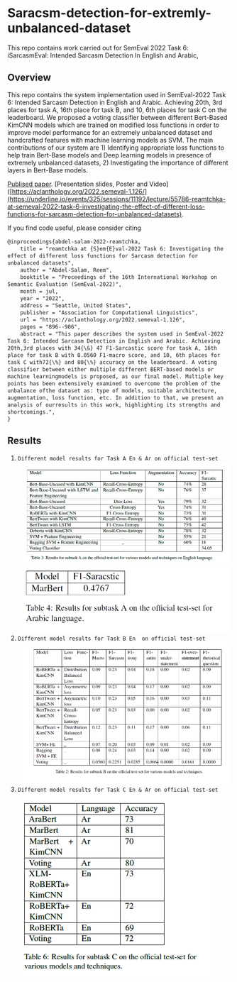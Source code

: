 # Saracsm-detection-for-extremly-unbalanced-dataset
This repo contains work carried out for SemEval 2022 Task 6: iSarcasmEval: Intended Sarcasm Detection In English and Arabic,

## Overview
This repo contains the system implementation used in SemEval-2022 Task 6: Intended Sarcasm Detection
in English and Arabic. Achieving 20th, 3rd places for task A, 16th place for task B, and
10, 6th places for task C on the leaderboard. We proposed a voting classifier between different
Bert-Based KimCNN models which are trained on modified loss functions in order to
improve model performance for an extremely unbalanced dataset and handcrafted features
with machine learning models as SVM. The main contributions of our system are 1) Identifying
appropriate loss functions to help train Bert-Base models and Deep learning models in
presence of extremely unbalanced datasets, 2) Investigating the importance of different layers
in Bert-Base models. 

[Publised paper](https://aclanthology.org/2022.semeval-1.126/).
[Presentation slides, Poster and Video]([https://aclanthology.org/2022.semeval-1.126/](https://underline.io/events/325/sessions/11192/lecture/55786-reamtchka-at-semeval-2022-task-6-investigating-the-effect-of-different-loss-functions-for-sarcasm-detection-for-unbalanced-datasets).


If you find code useful, please consider citing
```
@inproceedings{abdel-salam-2022-reamtchka,
    title = "reamtchka at {S}em{E}val-2022 Task 6: Investigating the effect of different loss functions for Sarcasm detection for unbalanced datasets",
    author = "Abdel-Salam, Reem",
    booktitle = "Proceedings of the 16th International Workshop on Semantic Evaluation (SemEval-2022)",
    month = jul,
    year = "2022",
    address = "Seattle, United States",
    publisher = "Association for Computational Linguistics",
    url = "https://aclanthology.org/2022.semeval-1.126",
    pages = "896--906",
    abstract = "This paper describes the system used in SemEval-2022 Task 6: Intended Sarcasm Detection in English and Arabic. Achieving 20th,3rd places with 34{\&} 47 F1-Sarcastic score for task A, 16th place for task B with 0.0560 F1-macro score, and 10, 6th places for task C with72{\%} and 80{\%} accuracy on the leaderboard. A voting classifier between either multiple different BERT-based models or machine learningmodels is proposed, as our final model. Multiple key points has been extensively examined to overcome the problem of the unbalance ofthe dataset as: type of models, suitable architecture, augmentation, loss function, etc. In addition to that, we present an analysis of ourresults in this work, highlighting its strengths and shortcomings.",
}
```


## Results
1. `Different model results for Task A En & Ar on official test-set`
![Alt text](Results/TaskA_En.png?raw=true "Title")
![Alt text](Results/TaskA_Ar.png?raw=true "Title")
2. `Different model results for Task B En  on official test-set`
![Alt text](Results/Task_B.png?raw=true "Title")
3. `Different model results for Task C En & Ar on official test-set`
![Alt text](Results/Task_C.png?raw=true "Title")


